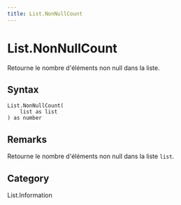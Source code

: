 ```yaml
---
title: List.NonNullCount
---
```


# List.NonNullCount


Retourne le nombre d&#39;éléments non null dans la liste.


## Syntax

```powerquery
List.NonNullCount(
    list as list
) as number
```


## Remarks

Retourne le nombre d'éléments non null dans la liste <code>list</code>.



## Category
List.Information
